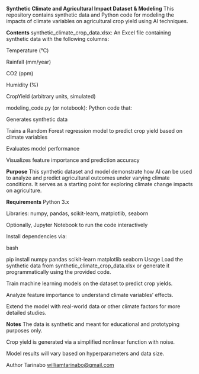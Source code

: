 **Synthetic Climate and Agricultural Impact Dataset & Modeling**
This repository contains synthetic data and Python code for modeling the impacts of climate variables on agricultural crop yield using AI techniques.

**Contents**
synthetic_climate_crop_data.xlsx:
An Excel file containing synthetic data with the following columns:

Temperature (°C)

Rainfall (mm/year)

CO2 (ppm)

Humidity (%)

CropYield (arbitrary units, simulated)

modeling_code.py (or notebook):
Python code that:

Generates synthetic data

Trains a Random Forest regression model to predict crop yield based on climate variables

Evaluates model performance

Visualizes feature importance and prediction accuracy

**Purpose**
This synthetic dataset and model demonstrate how AI can be used to analyze and predict agricultural outcomes under varying climate conditions. It serves as a starting point for exploring climate change impacts on agriculture.

**Requirements**
Python 3.x

Libraries: numpy, pandas, scikit-learn, matplotlib, seaborn

Optionally, Jupyter Notebook to run the code interactively

Install dependencies via:

bash


pip install numpy pandas scikit-learn matplotlib seaborn
Usage
Load the synthetic data from synthetic_climate_crop_data.xlsx or generate it programmatically using the provided code.

Train machine learning models on the dataset to predict crop yields.

Analyze feature importance to understand climate variables’ effects.

Extend the model with real-world data or other climate factors for more detailed studies.

**Notes**
The data is synthetic and meant for educational and prototyping purposes only.

Crop yield is generated via a simplified nonlinear function with noise.

Model results will vary based on hyperparameters and data size.

Author
Tarinabo williamtarinabo@gmail.com
